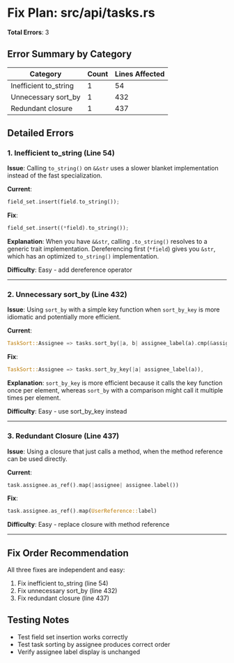 # Fix Plan: src/api/tasks.rs

**Total Errors**: 3

## Error Summary by Category

| Category | Count | Lines Affected |
|----------|-------|----------------|
| Inefficient to_string | 1 | 54 |
| Unnecessary sort_by | 1 | 432 |
| Redundant closure | 1 | 437 |

## Detailed Errors

### 1. Inefficient to_string (Line 54)

**Issue**: Calling `to_string()` on `&&str` uses a slower blanket implementation instead of the fast specialization.

**Current**:
```rust
field_set.insert(field.to_string());
```

**Fix**:
```rust
field_set.insert((*field).to_string());
```

**Explanation**: When you have `&&str`, calling `.to_string()` resolves to a generic trait implementation. Dereferencing first (`*field`) gives you `&str`, which has an optimized `to_string()` implementation.

**Difficulty**: Easy - add dereference operator

---

### 2. Unnecessary sort_by (Line 432)

**Issue**: Using `sort_by` with a simple key function when `sort_by_key` is more idiomatic and potentially more efficient.

**Current**:
```rust
TaskSort::Assignee => tasks.sort_by(|a, b| assignee_label(a).cmp(&assignee_label(b))),
```

**Fix**:
```rust
TaskSort::Assignee => tasks.sort_by_key(|a| assignee_label(a)),
```

**Explanation**: `sort_by_key` is more efficient because it calls the key function once per element, whereas `sort_by` with a comparison might call it multiple times per element.

**Difficulty**: Easy - use sort_by_key instead

---

### 3. Redundant Closure (Line 437)

**Issue**: Using a closure that just calls a method, when the method reference can be used directly.

**Current**:
```rust
task.assignee.as_ref().map(|assignee| assignee.label())
```

**Fix**:
```rust
task.assignee.as_ref().map(UserReference::label)
```

**Difficulty**: Easy - replace closure with method reference

---

## Fix Order Recommendation

All three fixes are independent and easy:

1. Fix inefficient to_string (line 54)
2. Fix unnecessary sort_by (line 432)
3. Fix redundant closure (line 437)

## Testing Notes

- Test field set insertion works correctly
- Test task sorting by assignee produces correct order
- Verify assignee label display is unchanged
